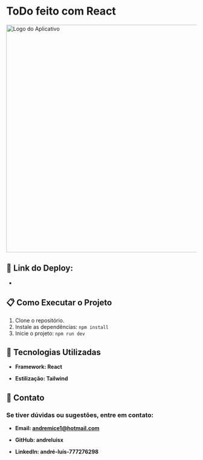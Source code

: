 # ToDo feito com React

<img src="https://github.com/user-attachments/assets/0f07e21a-0d93-42ac-9120-f80461dff550" alt="Logo do Aplicativo" width="600" />

## 🔗 Link do Deploy:

- **<link src="https://react-to-do-mu-one.vercel.app/" alt="Link para o App"/>**

## :clipboard: Como Executar o Projeto

1. Clone o repositório.
2. Instale as dependências:
   ``npm install``
3. Inicie o projeto:
   ``npm run dev``
    
## :rocket: Tecnologias Utilizadas

- **Framework: React**

- **Estilização: Tailwind**

## :speech_balloon: Contato
### Se tiver dúvidas ou sugestões, entre em contato:

- **Email: andremice1@hotmail.com**

- **GitHub: andreluisx**

- **LinkedIn: andré-luís-777276298**
